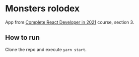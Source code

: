 # Monsters rolodex

App from [Complete React Developer in 2021](https://www.udemy.com/course/complete-react-developer-zero-to-mastery/) course, section 3.

## How to run

Clone the repo and execute `yarn start`.

